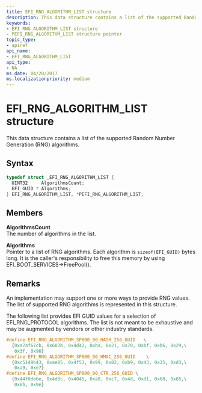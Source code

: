 ```yaml
---
title: EFI_RNG_ALGORITHM_LIST structure
description: This data structure contains a list of the supported Random Number Generation (RNG) algorithms.
keywords:
- EFI_RNG_ALGORITHM_LIST structure
- PEFI_RNG_ALGORITHM_LIST structure pointer
topic_type:
- apiref
api_name:
- EFI_RNG_ALGORITHM_LIST
api_type:
- NA
ms.date: 04/20/2017
ms.localizationpriority: medium
---
```


# EFI\_RNG\_ALGORITHM\_LIST structure


This data structure contains a list of the supported Random Number Generation (RNG) algorithms.

## Syntax

```cpp
typedef struct _EFI_RNG_ALGORITHM_LIST {
  UINT32     AlgorithmsCount;
  EFI_GUID * Algorithms;
} EFI_RNG_ALGORITHM_LIST, *PEFI_RNG_ALGORITHM_LIST;
```

## Members

**AlgorithmsCount**  
The number of algorithms in the list.

**Algorithms**  
Pointer to a list of RNG algorithms. Each algorithm is `sizeof(EFI_GUID)` bytes long. It is the caller's responsibility to free this memory by using EFI\_BOOT\_SERVICES-&gt;FreePool().

## Remarks

An implementation may support one or more ways to provide RNG values. The list of supported RNG algorithms is represented in this structure.

The following list provides EFI GUID values for a selection of EFI\_RNG\_PROTOCOL algorithms. The list is not meant to be exhaustive and may be augmented by vendors or other industry standards.

```cpp
#define EFI_RNG_ALGORITHM_SP800_90_HASH_256_GUID   \
  {0xa7af67cb, 0x603b, 0x4d42, 0xba, 0x21, 0x70, 0xbf, 0xb6, 0x29,\
   0x3f, 0x96}
#define EFI_RNG_ALGORITHM_SP800_90_HMAC_256_GUID    \
  {0xc5149b43, 0xae85, 0x4f53, 0x99, 0x82, 0xb9, 0x43, 0x35, 0xd3,\
   0xa9, 0xe7}
#define EFI_RNG_ALGORITHM_SP800_90_CTR_256_GUID \
  {0x44f0de6e, 0x4d8c, 0x4045, 0xa8, 0xc7, 0x4d, 0xd1, 0x68, 0x85,\
   0x6b, 0x9e}
```
